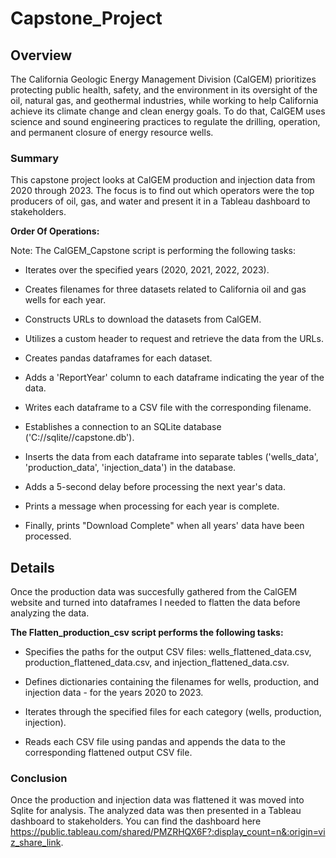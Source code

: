 # Capstone_Project

## Overview

​​​​​​​​​​​​​​​​​​​​​​​​The California Geologic Energy M​anagement Division (CalGEM) prioritizes protecting public health, safety, and the environment in its oversight of the oil, natural gas, and geothermal industries, while working to help California achieve its climate change and clean energy goals. To do that, CalGEM uses science and sound engineering practices to regulate the drilling, operation, and permanent closure of energy resource wells.

### Summary

This capstone project looks at CalGEM production and injection data from 2020 through 2023. The focus is to find out which operators were the top producers of oil, gas, and water and present it in a Tableau dashboard to stakeholders.

**Order Of Operations:**

Note: The CalGEM_Capstone script is performing the following tasks:

- Iterates over the specified years (2020, 2021, 2022, 2023).

- Creates filenames for three datasets related to California oil and gas wells for each year.

- Constructs URLs to download the datasets from CalGEM.

- Utilizes a custom header to request and retrieve the data from the URLs.

- Creates pandas dataframes for each dataset.

- Adds a 'ReportYear' column to each dataframe indicating the year of the data.

- Writes each dataframe to a CSV file with the corresponding filename.

- Establishes a connection to an SQLite database ('C://sqlite//capstone.db').

- Inserts the data from each dataframe into separate tables ('wells_data', 'production_data', 'injection_data') in the database.

- Adds a 5-second delay before processing the next year's data.

- Prints a message when processing for each year is complete.

- Finally, prints "Download Complete" when all years' data have been processed.

##  Details
Once the production data was succesfully gathered from the CalGEM website and turned into dataframes I needed to flatten the data before analyzing the data.

**The Flatten_production_csv script performs the following tasks:**

- Specifies the paths for the output CSV files: wells_flattened_data.csv, production_flattened_data.csv, and injection_flattened_data.csv.

- Defines dictionaries containing the filenames for wells, production, and injection data - for the years 2020 to 2023.

- Iterates through the specified files for each category (wells, production, injection).

- Reads each CSV file using pandas and appends the data to the corresponding flattened output CSV file.

### Conclusion
Once the production and injection data was flattened it was moved into Sqlite for analysis. The analyzed data was then presented in a Tableau dashboard to stakeholders. You can find the dashboard here https://public.tableau.com/shared/PMZRHQX6F?:display_count=n&:origin=viz_share_link. 